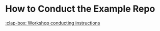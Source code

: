 # How to Conduct the Example Repo

[:clap-box: Workshop conducting instructions](https://github.com/solana-developers/workshops)